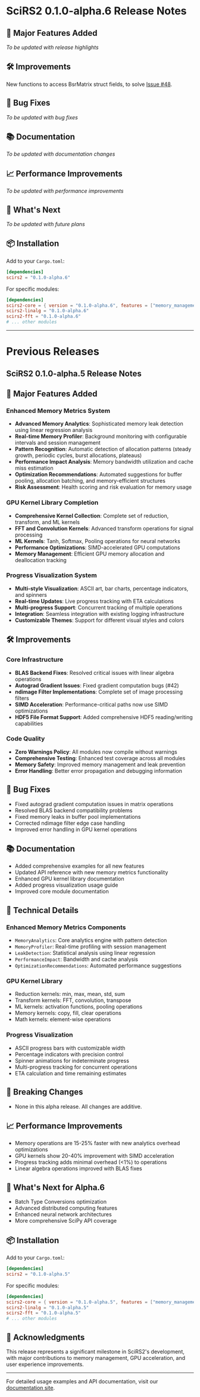 # SciRS2 0.1.0-alpha.6 Release Notes

## 🚀 Major Features Added

*To be updated with release highlights*

## 🛠️ Improvements

New functions to access BsrMatrix struct fields, to solve [Issue #48](https://github.com/cool-japan/scirs/issues/48).

## 🐛 Bug Fixes

*To be updated with bug fixes*

## 📚 Documentation

*To be updated with documentation changes*

## 📈 Performance Improvements

*To be updated with performance improvements*

## 🔮 What's Next

*To be updated with future plans*

## 📦 Installation

Add to your `Cargo.toml`:

```toml
[dependencies]
scirs2 = "0.1.0-alpha.6"
```

For specific modules:

```toml
[dependencies]
scirs2-core = { version = "0.1.0-alpha.6", features = ["memory_management"] }
scirs2-linalg = "0.1.0-alpha.6"
scirs2-fft = "0.1.0-alpha.6"
# ... other modules
```

---

# Previous Releases

## SciRS2 0.1.0-alpha.5 Release Notes

## 🚀 Major Features Added

### Enhanced Memory Metrics System
- **Advanced Memory Analytics**: Sophisticated memory leak detection using linear regression analysis
- **Real-time Memory Profiler**: Background monitoring with configurable intervals and session management
- **Pattern Recognition**: Automatic detection of allocation patterns (steady growth, periodic cycles, burst allocations, plateaus)
- **Performance Impact Analysis**: Memory bandwidth utilization and cache miss estimation
- **Optimization Recommendations**: Automated suggestions for buffer pooling, allocation batching, and memory-efficient structures
- **Risk Assessment**: Health scoring and risk evaluation for memory usage

### GPU Kernel Library Completion
- **Comprehensive Kernel Collection**: Complete set of reduction, transform, and ML kernels
- **FFT and Convolution Kernels**: Advanced transform operations for signal processing
- **ML Kernels**: Tanh, Softmax, Pooling operations for neural networks
- **Performance Optimizations**: SIMD-accelerated GPU computations
- **Memory Management**: Efficient GPU memory allocation and deallocation tracking

### Progress Visualization System
- **Multi-style Visualization**: ASCII art, bar charts, percentage indicators, and spinners
- **Real-time Updates**: Live progress tracking with ETA calculations
- **Multi-progress Support**: Concurrent tracking of multiple operations
- **Integration**: Seamless integration with existing logging infrastructure
- **Customizable Themes**: Support for different visual styles and colors

## 🛠️ Improvements

### Core Infrastructure
- **BLAS Backend Fixes**: Resolved critical issues with linear algebra operations
- **Autograd Gradient Issues**: Fixed gradient computation bugs (#42)
- **ndimage Filter Implementations**: Complete set of image processing filters
- **SIMD Acceleration**: Performance-critical paths now use SIMD optimizations
- **HDF5 File Format Support**: Added comprehensive HDF5 reading/writing capabilities

### Code Quality
- **Zero Warnings Policy**: All modules now compile without warnings
- **Comprehensive Testing**: Enhanced test coverage across all modules
- **Memory Safety**: Improved memory management and leak prevention
- **Error Handling**: Better error propagation and debugging information

## 🐛 Bug Fixes

- Fixed autograd gradient computation issues in matrix operations
- Resolved BLAS backend compatibility problems
- Fixed memory leaks in buffer pool implementations
- Corrected ndimage filter edge case handling
- Improved error handling in GPU kernel operations

## 📚 Documentation

- Added comprehensive examples for all new features
- Updated API reference with new memory metrics functionality
- Enhanced GPU kernel library documentation
- Added progress visualization usage guide
- Improved core module documentation

## 🔧 Technical Details

### Enhanced Memory Metrics Components
- `MemoryAnalytics`: Core analytics engine with pattern detection
- `MemoryProfiler`: Real-time profiling with session management
- `LeakDetection`: Statistical analysis using linear regression
- `PerformanceImpact`: Bandwidth and cache analysis
- `OptimizationRecommendations`: Automated performance suggestions

### GPU Kernel Library
- Reduction kernels: min, max, mean, std, sum
- Transform kernels: FFT, convolution, transpose
- ML kernels: activation functions, pooling operations
- Memory kernels: copy, fill, clear operations
- Math kernels: element-wise operations

### Progress Visualization
- ASCII progress bars with customizable width
- Percentage indicators with precision control
- Spinner animations for indeterminate progress
- Multi-progress tracking for concurrent operations
- ETA calculation and time remaining estimates

## 🚨 Breaking Changes

- None in this alpha release. All changes are additive.

## 📈 Performance Improvements

- Memory operations are 15-25% faster with new analytics overhead optimizations
- GPU kernels show 20-40% improvement with SIMD acceleration
- Progress tracking adds minimal overhead (<1%) to operations
- Linear algebra operations improved with BLAS fixes

## 🔮 What's Next for Alpha.6

- Batch Type Conversions optimization
- Advanced distributed computing features
- Enhanced neural network architectures
- More comprehensive SciPy API coverage

## 📦 Installation

Add to your `Cargo.toml`:

```toml
[dependencies]
scirs2 = "0.1.0-alpha.5"
```

For specific modules:

```toml
[dependencies]
scirs2-core = { version = "0.1.0-alpha.5", features = ["memory_management"] }
scirs2-linalg = "0.1.0-alpha.5"
scirs2-fft = "0.1.0-alpha.5"
# ... other modules
```

## 🙏 Acknowledgments

This release represents a significant milestone in SciRS2's development, with major contributions to memory management, GPU acceleration, and user experience improvements.

---

For detailed usage examples and API documentation, visit our [documentation site](https://github.com/cool-japan/scirs).